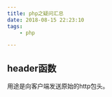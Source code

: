 ```yaml
---
title: php之疑问汇总
date: 2018-08-15 22:23:10
tags:
	- php

---
```




## header函数

用途是向客户端发送原始的http包头。


